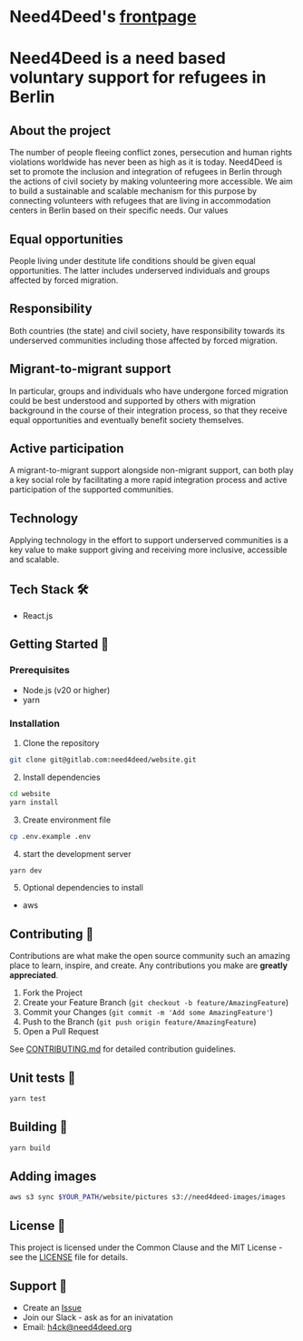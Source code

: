 # Need4Deed's [frontpage](https://www.need4deed.org)

# Need4Deed is a need based voluntary support for refugees in Berlin

## About the project

The number of people fleeing conflict zones, persecution and human rights violations worldwide has never been as high as it is today. Need4Deed is set to promote the inclusion and integration of refugees in Berlin through the actions of civil society by making volunteering more accessible. We aim to build a sustainable and scalable mechanism for this purpose by connecting volunteers with refugees that are living in accommodation centers in Berlin based on their specific needs.
Our values

## Equal opportunities
People living under destitute life conditions should be given equal opportunities. The latter includes underserved individuals and groups affected by forced migration.
## Responsibility
Both countries (the state) and civil society, have responsibility towards its underserved communities including those affected by forced migration.
## Migrant-to-migrant support
In particular, groups and individuals who have undergone forced migration could be best understood and supported by others with migration background in the course of their integration process, so that they receive equal opportunities and eventually benefit society themselves.
## Active participation
A migrant-to-migrant support alongside non-migrant support, can both play a key social role by facilitating a more rapid integration process and active participation of the supported communities.
## Technology
Applying technology in the effort to support underserved communities is a key value to make support giving and receiving more inclusive, accessible and scalable.


## Tech Stack 🛠️

- React.js

## Getting Started 🏁

### Prerequisites

- Node.js (v20 or higher)
- yarn

### Installation

1. Clone the repository
```bash
git clone git@gitlab.com:need4deed/website.git
```

2. Install dependencies
```bash
cd website
yarn install
```

3. Create environment file
```bash
cp .env.example .env
```

4. start the development server
```bash
yarn dev
```

5. Optional dependencies to install
- aws 


## Contributing 🤝

Contributions are what make the open source community such an amazing place to learn, inspire, and create. Any contributions you make are **greatly appreciated**.

1. Fork the Project
2. Create your Feature Branch (`git checkout -b feature/AmazingFeature`)
3. Commit your Changes (`git commit -m 'Add some AmazingFeature'`)
4. Push to the Branch (`git push origin feature/AmazingFeature`)
5. Open a Pull Request

See [CONTRIBUTING.md](CONTRIBUTING.md) for detailed contribution guidelines.

## Unit tests 🧪

```bash
yarn test
```

## Building 🚀

```bash
yarn build
```

## Adding images

```bash
aws s3 sync $YOUR_PATH/website/pictures s3://need4deed-images/images
```

## License 📝

This project is licensed under the Common Clause and the MIT License - see the [LICENSE](LICENSE) file for details.

## Support 💬

- Create an [Issue](https://gitlab.com/need4deed/website/-/issues)
- Join our Slack - ask as for an inivatation
- Email: h4ck@need4deed.org
